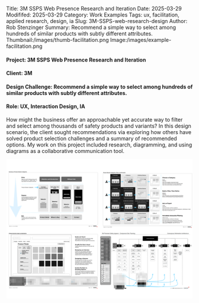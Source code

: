 Title: 3M SSPS Web Presence Research and Iteration
Date: 2025-03-29
Modififed: 2025-03-29
Category: Work Examples
Tags: ux, facilitation, applied research, design, ia
Slug: 3M-SSPS-web-research-design
Author: Rob Stenzinger
Summary: Recommend a simple way to select among hundreds of similar products with subtly different attributes.
Thumbnail:/images/thumb-facilitation.png
Image:/images/example-facilitation.png

#### Project: 3M SSPS Web Presence Research and Iteration

#### Client: 3M

#### Design Challenge: Recommend a simple way to select among hundreds of similar products with subtly different attributes.

#### Role: UX, Interaction Design, IA

How might the business offer an approachable yet accurate way to filter and select among thousands of safety products and variants? In this design scenario, the client sought recommendations via exploring how others have solved product selection challenges and a summary of recommended options. My work on this project included research, diagramming, and using diagrams as a collaborative communication tool.

![img](/images/example-3MSSPS.png)
